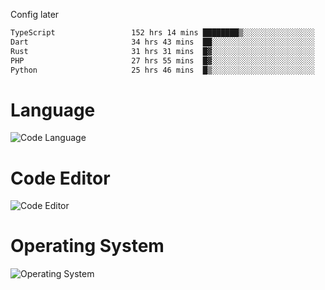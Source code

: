<!-- ## Hi there 👋 -->
Config later

<!--
**rickrck/rickrck** is a ✨ _special_ ✨ repository because its `README.md` (this file) appears on your GitHub profile.

Here are some ideas to get you started:

- 🔭 I’m currently working on ...
- 🌱 I’m currently learning ...
- 👯 I’m looking to collaborate on ...
- 🤔 I’m looking for help with ...
- 💬 Ask me about ...
- 📫 How to reach me: ...
- 😄 Pronouns: ...
- ⚡ Fun fact: ...
-->

<!--START_SECTION:waka-->

```txt
TypeScript                 152 hrs 14 mins ████████▒░░░░░░░░░░░░░░░░   33.14 %
Dart                       34 hrs 43 mins  ██░░░░░░░░░░░░░░░░░░░░░░░   07.56 %
Rust                       31 hrs 31 mins  █▓░░░░░░░░░░░░░░░░░░░░░░░   06.86 %
PHP                        27 hrs 55 mins  █▓░░░░░░░░░░░░░░░░░░░░░░░   06.08 %
Python                     25 hrs 46 mins  █▒░░░░░░░░░░░░░░░░░░░░░░░   05.61 %
```

<!--END_SECTION:waka-->

# Language
![Code Language](https://wakatime.com/share/@Rie/857855bd-8826-4360-bd0b-30668e651616.svg)

# Code Editor
![Code Editor](https://wakatime.com/share/@Rie/630d1d98-3d54-4afd-a23d-fa79134fc528.svg)

# Operating System
![Operating System](https://wakatime.com/share/@Rie/a7b1eb7d-159b-4b03-8226-3a05ad998782.svg)

